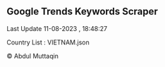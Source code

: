 

## Google Trends Keywords Scraper 
 
Last Update 11-08-2023 , 18:48:27

Country List :
VIETNAM.json



© Abdul Muttaqin 
